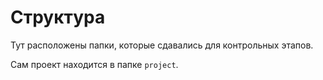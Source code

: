 # Структура

Тут расположены папки, которые сдавались для контрольных этапов.

Сам проект находится в папке `project`.
